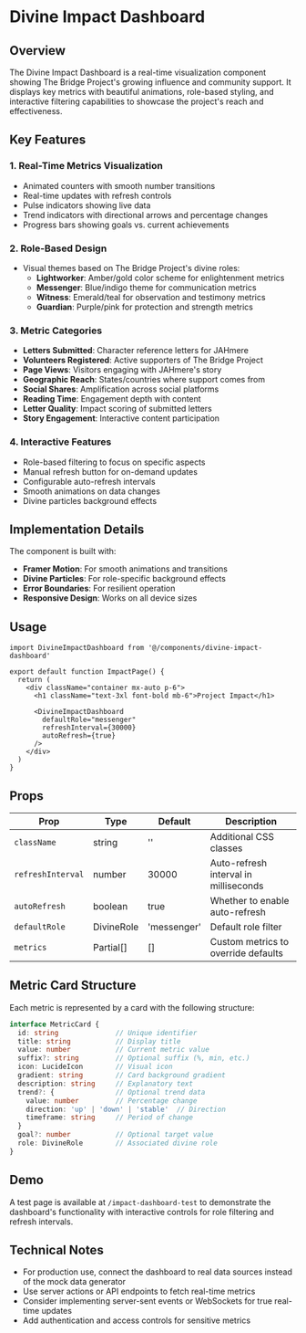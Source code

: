 # Divine Impact Dashboard

## Overview

The Divine Impact Dashboard is a real-time visualization component showing The Bridge Project's growing influence and community support. It displays key metrics with beautiful animations, role-based styling, and interactive filtering capabilities to showcase the project's reach and effectiveness.

## Key Features

### 1. Real-Time Metrics Visualization
- Animated counters with smooth number transitions
- Real-time updates with refresh controls
- Pulse indicators showing live data
- Trend indicators with directional arrows and percentage changes
- Progress bars showing goals vs. current achievements

### 2. Role-Based Design
- Visual themes based on The Bridge Project's divine roles:
  - **Lightworker**: Amber/gold color scheme for enlightenment metrics
  - **Messenger**: Blue/indigo theme for communication metrics
  - **Witness**: Emerald/teal for observation and testimony metrics
  - **Guardian**: Purple/pink for protection and strength metrics

### 3. Metric Categories
- **Letters Submitted**: Character reference letters for JAHmere
- **Volunteers Registered**: Active supporters of The Bridge Project
- **Page Views**: Visitors engaging with JAHmere's story
- **Geographic Reach**: States/countries where support comes from
- **Social Shares**: Amplification across social platforms
- **Reading Time**: Engagement depth with content
- **Letter Quality**: Impact scoring of submitted letters
- **Story Engagement**: Interactive content participation

### 4. Interactive Features
- Role-based filtering to focus on specific aspects
- Manual refresh button for on-demand updates
- Configurable auto-refresh intervals
- Smooth animations on data changes
- Divine particles background effects

## Implementation Details

The component is built with:
- **Framer Motion**: For smooth animations and transitions
- **Divine Particles**: For role-specific background effects
- **Error Boundaries**: For resilient operation
- **Responsive Design**: Works on all device sizes

## Usage

```tsx
import DivineImpactDashboard from '@/components/divine-impact-dashboard'

export default function ImpactPage() {
  return (
    <div className="container mx-auto p-6">
      <h1 className="text-3xl font-bold mb-6">Project Impact</h1>
      
      <DivineImpactDashboard 
        defaultRole="messenger"
        refreshInterval={30000}
        autoRefresh={true}
      />
    </div>
  )
}
```

## Props

| Prop | Type | Default | Description |
|------|------|---------|-------------|
| `className` | string | '' | Additional CSS classes |
| `refreshInterval` | number | 30000 | Auto-refresh interval in milliseconds |
| `autoRefresh` | boolean | true | Whether to enable auto-refresh |
| `defaultRole` | DivineRole | 'messenger' | Default role filter |
| `metrics` | Partial<MetricCard>[] | [] | Custom metrics to override defaults |

## Metric Card Structure

Each metric is represented by a card with the following structure:

```typescript
interface MetricCard {
  id: string              // Unique identifier
  title: string           // Display title
  value: number           // Current metric value
  suffix?: string         // Optional suffix (%, min, etc.)
  icon: LucideIcon        // Visual icon
  gradient: string        // Card background gradient
  description: string     // Explanatory text
  trend?: {               // Optional trend data
    value: number         // Percentage change
    direction: 'up' | 'down' | 'stable'  // Direction
    timeframe: string     // Period of change
  }
  goal?: number           // Optional target value
  role: DivineRole        // Associated divine role
}
```

## Demo

A test page is available at `/impact-dashboard-test` to demonstrate the dashboard's functionality with interactive controls for role filtering and refresh intervals.

## Technical Notes

- For production use, connect the dashboard to real data sources instead of the mock data generator
- Use server actions or API endpoints to fetch real-time metrics
- Consider implementing server-sent events or WebSockets for true real-time updates
- Add authentication and access controls for sensitive metrics 